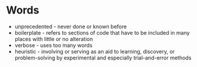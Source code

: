 # Words
- unprecedented - never done or known before
- boilerplate - refers to sections of code that have to be included in many places with little or no alteration
- verbose - uses too many words
- heuristic - involving or serving as an aid to learning, discovery, or problem-solving by experimental and especially trial-and-error methods
